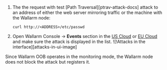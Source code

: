 1. The the request with test [Path Traversal][ptrav-attack-docs] attack to an address of either the web server mirroring traffic or the machine with the Wallarm node:

    ```
    curl http://<ADDRESS>/etc/passwd
    ```
2. Open Wallarm Console → **Events** section in the [US Cloud](https://us1.my.wallarm.com/search) or [EU Cloud](https://my.wallarm.com/search) and make sure the attack is displayed in the list.
    ![!Attacks in the interface][attacks-in-ui-image]

Since Wallarm OOB operates in the monitoring mode, the Wallarm node does not block the attack but registers it.